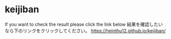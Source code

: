 # keijiban
If you want to check the result please click the link below
結果を確認したいなら下のリンクをクリックしてください。
https://heinthu12.github.io/keijiban/
